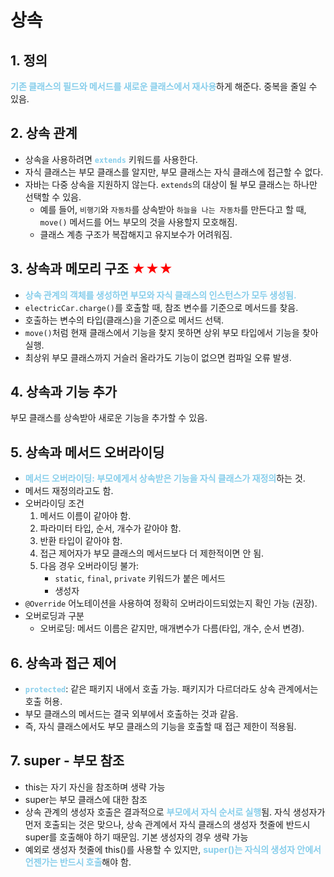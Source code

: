 # 상속

## 1. 정의  
<span style="color:skyblue;">**기존 클래스의 필드와 메서드를 새로운 클래스에서 재사용**</span>하게 해준다. 중복을 줄일 수 있음.

## 2. 상속 관계  
- 상속을 사용하려면 <span style="color:skyblue;">**`extends`**</span> 키워드를 사용한다.  
- 자식 클래스는 부모 클래스를 알지만, 부모 클래스는 자식 클래스에 접근할 수 없다.  
- 자바는 다중 상속을 지원하지 않는다. `extends`의 대상이 될 부모 클래스는 하나만 선택할 수 있음.  
  - 예를 들어, `비행기`와 `자동차`를 상속받아 `하늘을 나는 자동차`를 만든다고 할 때,  
    `move()` 메서드를 어느 부모의 것을 사용할지 모호해짐.  
  - 클래스 계층 구조가 복잡해지고 유지보수가 어려워짐.

## 3. 상속과 메모리 구조 <span style="color:red;">★★★</span>  
- <span style="color:skyblue;">**상속 관계의 객체를 생성하면 부모와 자식 클래스의 인스턴스가 모두 생성됨.**</span>  
- `electricCar.charge()`를 호출할 때, 참조 변수를 기준으로 메서드를 찾음.  
- 호출하는 변수의 타입(클래스)을 기준으로 메서드 선택.  
- `move()`처럼 현재 클래스에서 기능을 찾지 못하면 상위 부모 타입에서 기능을 찾아 실행.  
- 최상위 부모 클래스까지 거슬러 올라가도 기능이 없으면 컴파일 오류 발생.

## 4. 상속과 기능 추가  
부모 클래스를 상속받아 새로운 기능을 추가할 수 있음.

## 5. 상속과 메서드 오버라이딩  
- <span style="color:skyblue;">**메서드 오버라이딩: 부모에게서 상속받은 기능을 자식 클래스가 재정의**</span>하는 것.  
- 메서드 재정의라고도 함.  
- 오버라이딩 조건  
  1. 메서드 이름이 같아야 함.  
  2. 파라미터 타입, 순서, 개수가 같아야 함.  
  3. 반환 타입이 같아야 함.  
  4. 접근 제어자가 부모 클래스의 메서드보다 더 제한적이면 안 됨.  
  5. 다음 경우 오버라이딩 불가:  
     - `static`, `final`, `private` 키워드가 붙은 메서드  
     - 생성자  
- `@Override` 어노테이션을 사용하여 정확히 오버라이드되었는지 확인 가능 (권장).  
- 오버로딩과 구분  
  - 오버로딩: 메서드 이름은 같지만, 매개변수가 다름(타입, 개수, 순서 변경).  

## 6. 상속과 접근 제어  
- <span style="color:skyblue;">**`protected`**</span>: 같은 패키지 내에서 호출 가능. 패키지가 다르더라도 상속 관계에서는 호출 허용.  
- 부모 클래스의 메서드는 결국 외부에서 호출하는 것과 같음.  
- 즉, 자식 클래스에서도 부모 클래스의 기능을 호출할 때 접근 제한이 적용됨.

## 7. super - 부모 참조
- this는 자기 자신을 참조하며 생략 가능
- super는 부모 클래스에 대한 참조
- 상속 관계의 생성자 호출은 결과적으로 <span style="color:skyblue;">**부모에서 자식 순서로 실행**</span>됨. 자식 생성자가 먼저 호출되는 것은 맞으나, 상속 관계에서 자식 클래스의 생성자 첫줄에 반드시 super를 호출해야 하기 때문임. 기본 생성자의 경우 생략 가능
- 예외로 생성자 첫줄에 this()를 사용할 수 있지만, <span style="color:skyblue;">**super()는 자식의 생성자 안에서 언젠가는 반드시 호출**</span>해야 함.
